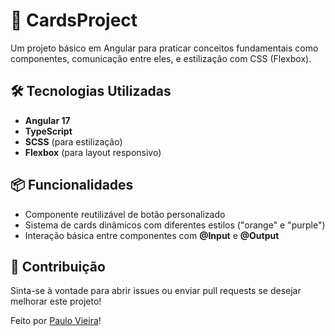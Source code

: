 # 📇 CardsProject

Um projeto básico em Angular para praticar conceitos fundamentais como componentes, comunicação entre eles, e estilização com CSS (Flexbox).

## 🛠️ Tecnologias Utilizadas

- **Angular 17**
- **TypeScript**
- **SCSS** (para estilização)
- **Flexbox** (para layout responsivo)

## 📦 Funcionalidades

- Componente reutilizável de botão personalizado
- Sistema de cards dinâmicos com diferentes estilos ("orange" e "purple")
- Interação básica entre componentes com **@Input** e **@Output**

## 🤝 Contribuição

Sinta-se à vontade para abrir issues ou enviar pull requests se desejar melhorar este projeto!

Feito  por [Paulo Vieira](https://github.com/PauloVieira47)!

